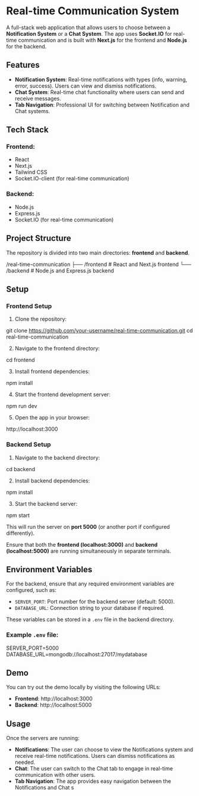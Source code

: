 # Real-time Communication System

A full-stack web application that allows users to choose between a **Notification System** or a **Chat System**. The app uses **Socket.IO** for real-time communication and is built with **Next.js** for the frontend and **Node.js** for the backend.

## Features

- **Notification System**: Real-time notifications with types (info, warning, error, success). Users can view and dismiss notifications.
- **Chat System**: Real-time chat functionality where users can send and receive messages.
- **Tab Navigation**: Professional UI for switching between Notification and Chat systems.

## Tech Stack

### Frontend:
- React
- Next.js
- Tailwind CSS
- Socket.IO-client (for real-time communication)

### Backend:
- Node.js
- Express.js
- Socket.IO (for real-time communication)

## Project Structure

The repository is divided into two main directories: **frontend** and **backend**.

/real-time-communication 
    ├── /frontend # React and Next.js frontend 
    └── /backend # Node.js and Express.js backend



## Setup

### Frontend Setup

1. Clone the repository:

git clone https://github.com/your-username/real-time-communication.git
 cd real-time-communication



2. Navigate to the frontend directory:

cd frontend


3. Install frontend dependencies:

npm install



4. Start the frontend development server:

npm run dev


5. Open the app in your browser:

http://localhost:3000



### Backend Setup

1. Navigate to the backend directory:

cd backend



2. Install backend dependencies:

npm install


3. Start the backend server:

npm start



This will run the server on **port 5000** (or another port if configured differently).

Ensure that both the **frontend (localhost:3000)** and **backend (localhost:5000)** are running simultaneously in separate terminals.

## Environment Variables

For the backend, ensure that any required environment variables are configured, such as:

- `SERVER_PORT`: Port number for the backend server (default: 5000).
- `DATABASE_URL`: Connection string to your database if required.

These variables can be stored in a `.env` file in the backend directory.

### Example `.env` file:

SERVER_PORT=5000 
DATABASE_URL=mongodb://localhost:27017/mydatabase

## Demo

You can try out the demo locally by visiting the following URLs:

- **Frontend**: http://localhost:3000
- **Backend**: http://localhost:5000

## Usage

Once the servers are running:

- **Notifications**: The user can choose to view the Notifications system and receive real-time notifications. Users can dismiss notifications as needed.
- **Chat**: The user can switch to the Chat tab to engage in real-time communication with other users.
- **Tab Navigation**: The app provides easy navigation between the Notifications and Chat s